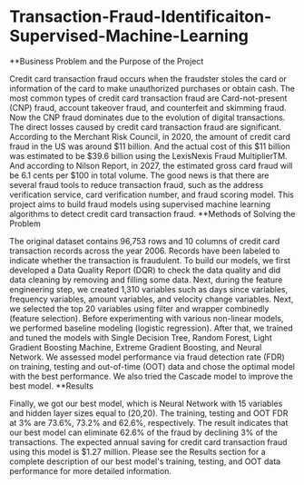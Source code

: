 # Transaction-Fraud-Identificaiton-Supervised-Machine-Learning
**Business Problem and the Purpose of the Project

Credit card transaction fraud occurs when the fraudster stoles the card or information of the card to make unauthorized purchases or obtain cash. The most common types of credit card transaction fraud are Card-not-present (CNP) fraud, account takeover fraud, and counterfeit and skimming fraud. Now the CNP fraud dominates due to the evolution of digital transactions. The direct losses caused by credit card transaction fraud are significant. According to the Merchant Risk Council, in 2020, the amount of credit card fraud in the US was around $11 billion. And the actual cost of this $11 billion was estimated to be $39.6 billion using the LexisNexis Fraud MultiplierTM. And according to Nilson Report, in 2027, the estimated gross card fraud will be 6.1 cents per $100 in total volume. The good news is that there are several fraud tools to reduce transaction fraud, such as the address verification service, card verification number, and fraud scoring model. This project aims to build fraud models using supervised machine learning algorithms to detect credit card transaction fraud.
**Methods of Solving the Problem

The original dataset contains 96,753 rows and 10 columns of credit card transaction records across the year 2006. Records have been labeled to indicate whether the transaction is fraudulent. To build our models, we first developed a Data Quality Report (DQR) to check the data quality and did data cleaning by removing and filling some data. Next, during the feature engineering step, we created 1,310 variables such as days since variables, frequency variables, amount variables, and velocity change variables. Next, we selected the top 20 variables using filter and wrapper combinedly (feature selection). Before experimenting with various non-linear models, we performed baseline modeling (logistic regression). After that, we trained and tuned the models with Single Decision Tree, Random Forest, Light Gradient Boosting Machine, Extreme Gradient Boosting, and Neural Network. We assessed model performance via fraud detection rate (FDR) on training, testing and out-of-time (OOT) data and chose the optimal model with the best performance. We also tried the Cascade model to improve the best model.
**Results

Finally, we got our best model, which is Neural Network with 15 variables and hidden layer sizes equal to (20,20). The training, testing and OOT FDR at 3% are 73.6%, 73.2% and 62.6%, respectively. The result indicates that our best model can eliminate 62.6% of the fraud by declining 3% of the transactions. The expected annual saving for credit card transaction fraud using this model is $1.27 million. Please see the Results section for a complete description of our best model's training, testing, and OOT data performance for more detailed information.
